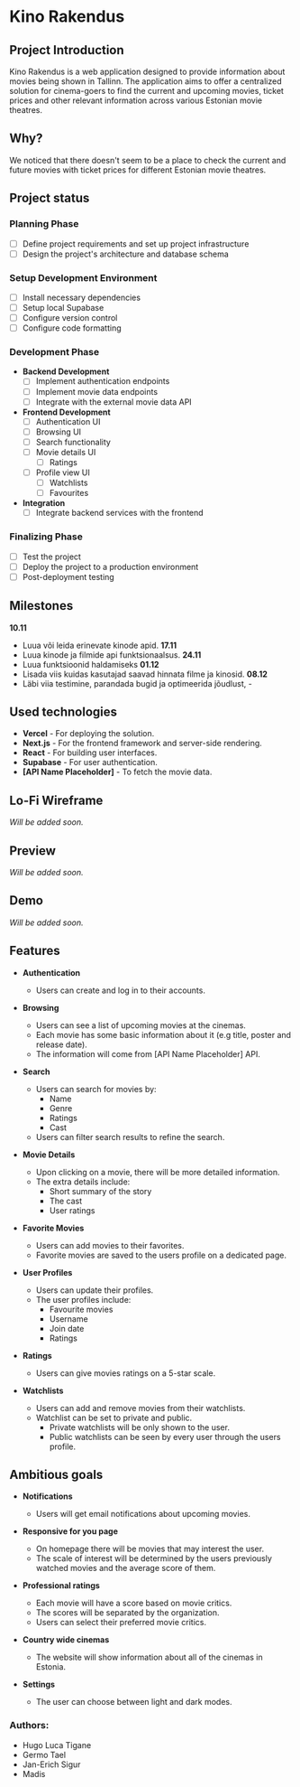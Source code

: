 # Kino Rakendus

## Project Introduction

Kino Rakendus is a web application designed to provide information about movies being shown in Tallinn. The application aims to offer a centralized solution for cinema-goers to find the current and upcoming movies, ticket prices and other relevant information across various Estonian movie theatres.

## Why?

We noticed that there doesn't seem to be a place to check the current and future movies with ticket prices for different Estonian movie theatres.

## Project status

### Planning Phase
  - [ ] Define project requirements and set up project infrastructure
  - [ ] Design the project's architecture and database schema
  
### Setup Development Environment
  - [ ] Install necessary dependencies
  - [ ] Setup local Supabase
  - [ ] Configure version control
  - [ ] Configure code formatting

### Development Phase
- **Backend Development**
    - [ ] Implement authentication endpoints
    - [ ] Implement movie data endpoints
    - [ ] Integrate with the external movie data API
  
- **Frontend Development**
  - [ ] Authentication UI
  - [ ] Browsing UI
  - [ ] Search functionality
  - [ ] Movie details UI
    - [ ] Ratings
  - [ ] Profile view UI
    - [ ] Watchlists
    - [ ] Favourites
  
- **Integration**
  - [ ] Integrate backend services with the frontend

### Finalizing Phase
  - [ ] Test the project
  - [ ] Deploy the project to a production environment
  - [ ] Post-deployment testing

## Milestones
**10.11**
   - Luua või leida erinevate kinode apid.
**17.11**
   - Luua kinode ja filmide api funktsionaalsus.
**24.11**
   - Luua funktsioonid haldamiseks
**01.12**
   - Lisada viis kuidas kasutajad saavad hinnata filme ja kinosid.
**08.12**
   - Läbi viia testimine, parandada bugid ja optimeerida jõudlust,  -  
## Used technologies

- **Vercel** - For deploying the solution.
- **Next.js** - For the frontend framework and server-side rendering.
- **React** - For building user interfaces.
- **Supabase** - For user authentication.
- **[API Name Placeholder]** - To fetch the movie data.

## Lo-Fi Wireframe
_Will be added soon._

## Preview
_Will be added soon._

## Demo
_Will be added soon._

## Features

- **Authentication**

  - Users can create and log in to their accounts.

- **Browsing**

  - Users can see a list of upcoming movies at the cinemas.
  - Each movie has some basic information about it (e.g title, poster and release date).
  - The information will come from [API Name Placeholder] API.

- **Search**

  - Users can search for movies by:
    - Name
    - Genre
    - Ratings
    - Cast
  - Users can filter search results to refine the search.

- **Movie Details**

  - Upon clicking on a movie, there will be more detailed information.
  - The extra details include:
    - Short summary of the story
    - The cast
    - User ratings

- **Favorite Movies**

  - Users can add movies to their favorites.
  - Favorite movies are saved to the users profile on a dedicated page.

- **User Profiles**
  - Users can update their profiles.
  - The user profiles include:
    - Favourite movies
    - Username
    - Join date
    - Ratings
  
- **Ratings**

  - Users can give movies ratings on a 5-star scale.

- **Watchlists**
  - Users can add and remove movies from their watchlists.
  - Watchlist can be set to private and public.
    - Private watchlists will be only shown to the user.
    - Public watchlists can be seen by every user through the users profile.

## Ambitious goals

- **Notifications**
  - Users will get email notifications about upcoming movies.

- **Responsive for you page**
  - On homepage there will be movies that may interest the user.
  - The scale of interest will be determined by the users previously watched movies and the average score of them.

- **Professional ratings**
  - Each movie will have a score based on movie critics.
  - The scores will be separated by the organization.
  - Users can select their preferred movie critics.

- **Country wide cinemas**
  - The website will show information about all of the cinemas in Estonia.

- **Settings**
  - The user can choose between light and dark modes.

### Authors:

- Hugo Luca Tigane
- Germo Tael
- Jan-Erich Sigur
- Madis